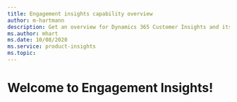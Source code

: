 ```yaml
---
title: Engagement insights capability overview
author: m-hartmann
description: Get an overview for Dynamics 365 Customer Insights and its capabilities.
ms.author: mhart
ms.date: 10/08/2020
ms.service: product-insights
ms.topic: 
---
```


# Welcome to Engagement Insights!
